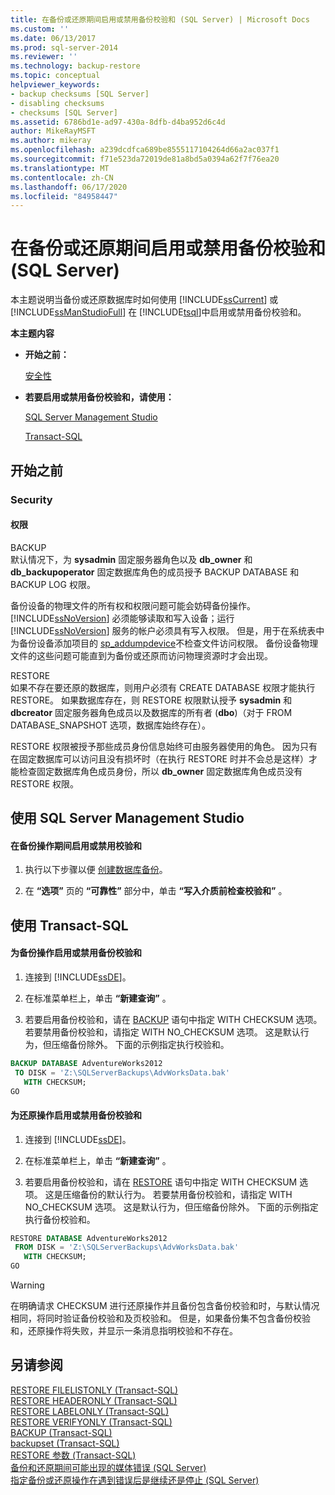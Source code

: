 ```yaml
---
title: 在备份或还原期间启用或禁用备份校验和 (SQL Server) | Microsoft Docs
ms.custom: ''
ms.date: 06/13/2017
ms.prod: sql-server-2014
ms.reviewer: ''
ms.technology: backup-restore
ms.topic: conceptual
helpviewer_keywords:
- backup checksums [SQL Server]
- disabling checksums
- checksums [SQL Server]
ms.assetid: 6786bd1e-ad97-430a-8dfb-d4ba952d6c4d
author: MikeRayMSFT
ms.author: mikeray
ms.openlocfilehash: a239dcdfca689be8555117104264d66a2ac037f1
ms.sourcegitcommit: f71e523da72019de81a8bd5a0394a62f7f76ea20
ms.translationtype: MT
ms.contentlocale: zh-CN
ms.lasthandoff: 06/17/2020
ms.locfileid: "84958447"
---
```

# <a name="enable-or-disable-backup-checksums-during-backup-or-restore-sql-server"></a>在备份或还原期间启用或禁用备份校验和 (SQL Server)
  本主题说明当备份或还原数据库时如何使用 [!INCLUDE[ssCurrent](../../includes/sscurrent-md.md)] 或 [!INCLUDE[ssManStudioFull](../../includes/ssmanstudiofull-md.md)] 在 [!INCLUDE[tsql](../../includes/tsql-md.md)]中启用或禁用备份校验和。  
  
 **本主题内容**  
  
-   **开始之前：**  
  
     [安全性](#Security)  
  
-   **若要启用或禁用备份校验和，请使用：**  
  
     [SQL Server Management Studio](#SSMSProcedure)  
  
     [Transact-SQL](#TsqlProcedure)  
  
##  <a name="before-you-begin"></a><a name="BeforeYouBegin"></a> 开始之前  
  
###  <a name="security"></a><a name="Security"></a> Security  
  
####  <a name="permissions"></a><a name="Permissions"></a> 权限  
 BACKUP  
 默认情况下，为 **sysadmin** 固定服务器角色以及 **db_owner** 和 **db_backupoperator** 固定数据库角色的成员授予 BACKUP DATABASE 和 BACKUP LOG 权限。  
  
 备份设备的物理文件的所有权和权限问题可能会妨碍备份操作。 [!INCLUDE[ssNoVersion](../../includes/ssnoversion-md.md)] 必须能够读取和写入设备；运行 [!INCLUDE[ssNoVersion](../../includes/ssnoversion-md.md)] 服务的帐户必须具有写入权限。 但是，用于在系统表中为备份设备添加项目的 [sp_addumpdevice](/sql/relational-databases/system-stored-procedures/sp-addumpdevice-transact-sql)不检查文件访问权限。 备份设备物理文件的这些问题可能直到为备份或还原而访问物理资源时才会出现。  
  
 RESTORE  
 如果不存在要还原的数据库，则用户必须有 CREATE DATABASE 权限才能执行 RESTORE。 如果数据库存在，则 RESTORE 权限默认授予 **sysadmin** 和 **dbcreator** 固定服务器角色成员以及数据库的所有者 (**dbo**)（对于 FROM DATABASE_SNAPSHOT 选项，数据库始终存在）。  
  
 RESTORE 权限被授予那些成员身份信息始终可由服务器使用的角色。 因为只有在固定数据库可以访问且没有损坏时（在执行 RESTORE 时并不会总是这样）才能检查固定数据库角色成员身份，所以 **db_owner** 固定数据库角色成员没有 RESTORE 权限。  
  
##  <a name="using-sql-server-management-studio"></a><a name="SSMSProcedure"></a> 使用 SQL Server Management Studio  
  
#### <a name="to-enable-or-disable-checksums-during-a-backup-operation"></a>在备份操作期间启用或禁用校验和  
  
1.  执行以下步骤以便 [创建数据库备份](create-a-full-database-backup-sql-server.md)。  
  
2.  在 **“选项”** 页的 **“可靠性”** 部分中，单击 **“写入介质前检查校验和”** 。  
  
##  <a name="using-transact-sql"></a><a name="TsqlProcedure"></a> 使用 Transact-SQL  
  
#### <a name="to-enable-or-disable-backup-checksum-for-a-backup-operation"></a>为备份操作启用或禁用备份校验和  
  
1.  连接到 [!INCLUDE[ssDE](../../../includes/ssde-md.md)]。  
  
2.  在标准菜单栏上，单击 **“新建查询”** 。  
  
3.  若要启用备份校验和，请在 [BACKUP](/sql/t-sql/statements/backup-transact-sql) 语句中指定 WITH CHECKSUM 选项。 若要禁用备份校验和，请指定 WITH NO_CHECKSUM 选项。 这是默认行为，但压缩备份除外。 下面的示例指定执行校验和。  
  
```sql  
BACKUP DATABASE AdventureWorks2012   
 TO DISK = 'Z:\SQLServerBackups\AdvWorksData.bak'  
   WITH CHECKSUM;  
GO  
```  
  
#### <a name="to-enable-or-disable-backup-checksum-for-a-restore-operation"></a>为还原操作启用或禁用备份校验和  
  
1.  连接到 [!INCLUDE[ssDE](../../../includes/ssde-md.md)]。  
  
2.  在标准菜单栏上，单击 **“新建查询”** 。  
  
3.  若要启用备份校验和，请在 [RESTORE](/sql/t-sql/statements/restore-statements-transact-sql) 语句中指定 WITH CHECKSUM 选项。 这是压缩备份的默认行为。 若要禁用备份校验和，请指定 WITH NO_CHECKSUM 选项。 这是默认行为，但压缩备份除外。 下面的示例指定执行备份校验和。  
  
```sql  
RESTORE DATABASE AdventureWorks2012   
 FROM DISK = 'Z:\SQLServerBackups\AdvWorksData.bak'  
   WITH CHECKSUM;  
GO  
```  
  
> [!WARNING]  
>  在明确请求 CHECKSUM 进行还原操作并且备份包含备份校验和时，与默认情况相同，将同时验证备份校验和及页校验和。 但是，如果备份集不包含备份校验和，还原操作将失败，并显示一条消息指明校验和不存在。  
  
## <a name="see-also"></a>另请参阅  
 [RESTORE FILELISTONLY (Transact-SQL)](/sql/t-sql/statements/restore-statements-filelistonly-transact-sql)   
 [RESTORE HEADERONLY (Transact-SQL)](/sql/t-sql/statements/restore-statements-headeronly-transact-sql)   
 [RESTORE LABELONLY (Transact-SQL)](/sql/t-sql/statements/restore-statements-labelonly-transact-sql)   
 [RESTORE VERIFYONLY (Transact-SQL)](/sql/t-sql/statements/restore-statements-verifyonly-transact-sql)   
 [BACKUP (Transact-SQL)](/sql/t-sql/statements/backup-transact-sql)   
 [backupset (Transact-SQL)](/sql/relational-databases/system-tables/backupset-transact-sql)   
 [RESTORE 参数 (Transact-SQL)](/sql/t-sql/statements/restore-statements-arguments-transact-sql)   
 [备份和还原期间可能出现的媒体错误 (SQL Server)](possible-media-errors-during-backup-and-restore-sql-server.md)   
 [指定备份或还原操作在遇到错误后是继续还是停止 (SQL Server)](specify-if-backup-or-restore-continues-or-stops-after-error.md)  
  
  
